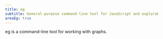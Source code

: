 ```yaml
---
title: eg
subtitle: General-purpose command-line tool for JavaScript and explorable graphs
areaEg: true
---
```


eg is a command-line tool for working with graphs.
